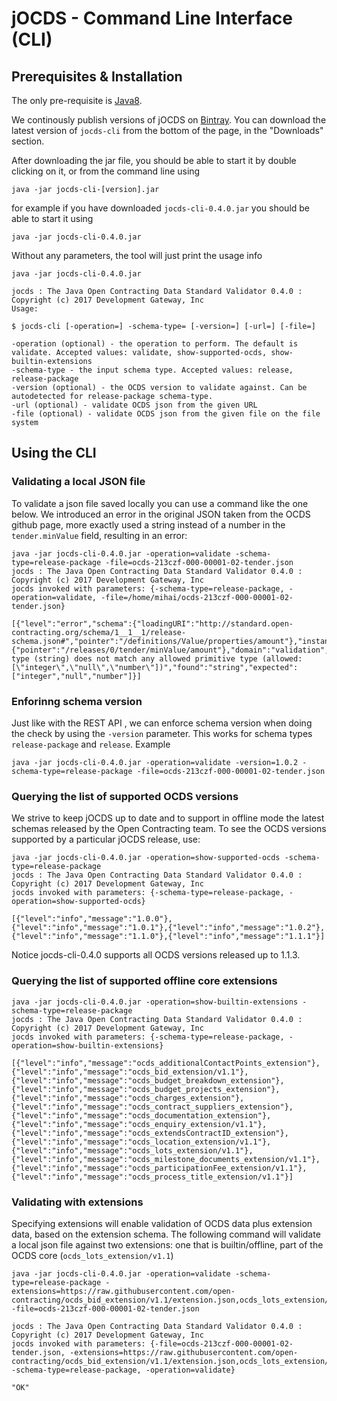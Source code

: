 # jOCDS - Command Line Interface (CLI)

## Prerequisites & Installation

The only pre-requisite is [Java8](https://java.com/en/download/).

We continously publish versions of jOCDS on [Bintray](https://bintray.com/devgateway/jocds/jocds).
You can download the latest version of `jocds-cli` from the bottom of the page, in the "Downloads" section.

After downloading the jar file, you should be able to start it by double clicking on it, or from the command line using

```
java -jar jocds-cli-[version].jar
```

for example if you have downloaded `jocds-cli-0.4.0.jar` you should be able to start it using

```
java -jar jocds-cli-0.4.0.jar
```

Without any parameters, the tool will just print the usage info

```
java -jar jocds-cli-0.4.0.jar

jocds : The Java Open Contracting Data Standard Validator 0.4.0 : Copyright (c) 2017 Development Gateway, Inc
Usage:

$ jocds-cli [-operation=] -schema-type= [-version=] [-url=] [-file=]

-operation (optional) - the operation to perform. The default is validate. Accepted values: validate, show-supported-ocds, show-builtin-extensions
-schema-type - the input schema type. Accepted values: release, release-package
-version (optional) - the OCDS version to validate against. Can be autodetected for release-package schema-type.
-url (optional) - validate OCDS json from the given URL
-file (optional) - validate OCDS json from the given file on the file system
```


## Using the CLI

### Validating a local JSON file

To validate a json file saved locally you can use a command like the one below. We introduced an error in the original JSON taken
from the OCDS github page, more exactly used a string instead of a number in the `tender.minValue` field, resulting in an error:

```
java -jar jocds-cli-0.4.0.jar -operation=validate -schema-type=release-package -file=ocds-213czf-000-00001-02-tender.json
jocds : The Java Open Contracting Data Standard Validator 0.4.0 : Copyright (c) 2017 Development Gateway, Inc
jocds invoked with parameters: {-schema-type=release-package, -operation=validate, -file=/home/mihai/ocds-213czf-000-00001-02-tender.json}

[{"level":"error","schema":{"loadingURI":"http://standard.open-contracting.org/schema/1__1__1/release-schema.json#","pointer":"/definitions/Value/properties/amount"},"instance":{"pointer":"/releases/0/tender/minValue/amount"},"domain":"validation","keyword":"type","message":"instance type (string) does not match any allowed primitive type (allowed: [\"integer\",\"null\",\"number\"])","found":"string","expected":["integer","null","number"]}]

```

### Enforinng schema version

Just like with the REST API , we can enforce schema version when doing the check by using the `-version` parameter.
This works for schema types `release-package` and `release`. Example

```
java -jar jocds-cli-0.4.0.jar -operation=validate -version=1.0.2 -schema-type=release-package -file=ocds-213czf-000-00001-02-tender.json
```


### Querying the list of supported OCDS versions

We strive to keep jOCDS up to date and to support in offline mode the latest schemas released by the Open Contracting team.
To see the OCDS versions supported by a particular jOCDS release, use:

```
java -jar jocds-cli-0.4.0.jar -operation=show-supported-ocds -schema-type=release-package
jocds : The Java Open Contracting Data Standard Validator 0.4.0 : Copyright (c) 2017 Development Gateway, Inc
jocds invoked with parameters: {-schema-type=release-package, -operation=show-supported-ocds}

[{"level":"info","message":"1.0.0"},{"level":"info","message":"1.0.1"},{"level":"info","message":"1.0.2"},{"level":"info","message":"1.1.0"},{"level":"info","message":"1.1.1"}]

```

Notice jocds-cli-0.4.0 supports all OCDS versions released up to 1.1.3.

### Querying the list of supported offline core extensions

```
java -jar jocds-cli-0.4.0.jar -operation=show-builtin-extensions -schema-type=release-package
jocds : The Java Open Contracting Data Standard Validator 0.4.0 : Copyright (c) 2017 Development Gateway, Inc
jocds invoked with parameters: {-schema-type=release-package, -operation=show-builtin-extensions}

[{"level":"info","message":"ocds_additionalContactPoints_extension"},{"level":"info","message":"ocds_bid_extension/v1.1"},{"level":"info","message":"ocds_budget_breakdown_extension"},{"level":"info","message":"ocds_budget_projects_extension"},{"level":"info","message":"ocds_charges_extension"},{"level":"info","message":"ocds_contract_suppliers_extension"},{"level":"info","message":"ocds_documentation_extension"},{"level":"info","message":"ocds_enquiry_extension/v1.1"},{"level":"info","message":"ocds_extendsContractID_extension"},{"level":"info","message":"ocds_location_extension/v1.1"},{"level":"info","message":"ocds_lots_extension/v1.1"},{"level":"info","message":"ocds_milestone_documents_extension/v1.1"},{"level":"info","message":"ocds_participationFee_extension/v1.1"},{"level":"info","message":"ocds_process_title_extension/v1.1"}]
```

### Validating with extensions

Specifying extensions will enable validation of OCDS data plus extension data, based on the extension schema. The following command will validate a local json
file against two extensions: one that is builtin/offline, part of the OCDS core (`ocds_lots_extension/v1.1`)

```
java -jar jocds-cli-0.4.0.jar -operation=validate -schema-type=release-package -extensions=https://raw.githubusercontent.com/open-contracting/ocds_bid_extension/v1.1/extension.json,ocds_lots_extension/v1.1
-file=ocds-213czf-000-00001-02-tender.json

jocds : The Java Open Contracting Data Standard Validator 0.4.0 : Copyright (c) 2017 Development Gateway, Inc
jocds invoked with parameters: {-file=ocds-213czf-000-00001-02-tender.json, -extensions=https://raw.githubusercontent.com/open-contracting/ocds_bid_extension/v1.1/extension.json,ocds_lots_extension/v1.1, -schema-type=release-package, -operation=validate}

"OK"

```

